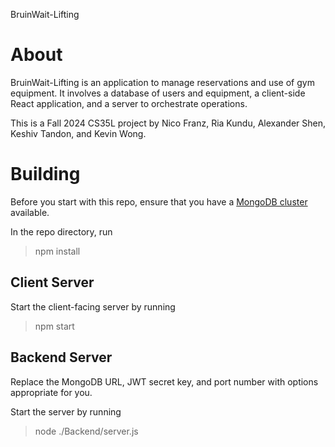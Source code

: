 BruinWait-Lifting
# About
BruinWait-Lifting is an application to manage reservations and use of gym equipment. It involves a database of users and equipment, a client-side React application, and a server to orchestrate operations.

This is a Fall 2024 CS35L project by Nico Franz, Ria Kundu, Alexander Shen, Keshiv Tandon, and Kevin Wong.

# Building
Before you start with this repo, ensure that you have a [MongoDB cluster](https://www.mongodb.com/) available.

In the repo directory, run
> npm install


## Client Server
Start the client-facing server by running
> npm start

## Backend Server
Replace the MongoDB URL, JWT secret key, and port number with options appropriate for you.


Start the server by running
> node ./Backend/server.js
